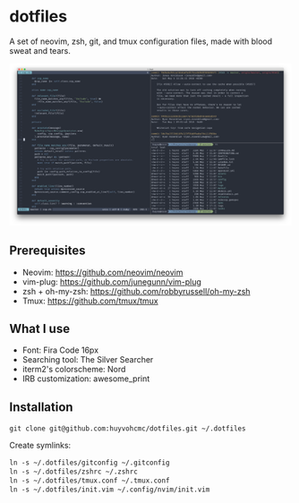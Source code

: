 # dotfiles
A set of neovim, zsh, git, and tmux configuration files, made with blood sweat and tears.

![terminal](terminal.png)

## Prerequisites

- Neovim: https://github.com/neovim/neovim
- vim-plug: https://github.com/junegunn/vim-plug
- zsh + oh-my-zsh: https://github.com/robbyrussell/oh-my-zsh
- Tmux: https://github.com/tmux/tmux

## What I use

- Font: Fira Code 16px
- Searching tool: The Silver Searcher
- iterm2's colorscheme: Nord
- IRB customization: awesome_print

## Installation

```
git clone git@github.com:huyvohcmc/dotfiles.git ~/.dotfiles
```

Create symlinks:

```
ln -s ~/.dotfiles/gitconfig ~/.gitconfig
ln -s ~/.dotfiles/zshrc ~/.zshrc
ln -s ~/.dotfiles/tmux.conf ~/.tmux.conf
ln -s ~/.dotfiles/init.vim ~/.config/nvim/init.vim
```
